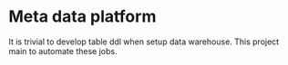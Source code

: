 # Meta data platform

It is trivial to develop table ddl when setup data warehouse.  This project main to automate these jobs.


